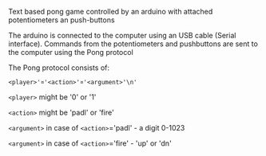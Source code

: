 Text based pong game controlled by an arduino with attached potentiometers an push-buttons

The arduino is connected to the computer using an USB cable (Serial interface). Commands from the potentiometers and pushbuttons are sent to the computer using the Pong protocol

The Pong protocol consists of:
```
<player>'¤'<action>'¤'<argument>'\n'
```
```<player>``` might be '0' or '1'

```<action>``` might be 'padl' or 'fire'

```<argument>``` in case of ```<action>```='padl' - a digit 0-1023

```<argument>``` in case of ```<action>```='fire' - 'up' or 'dn'
 
